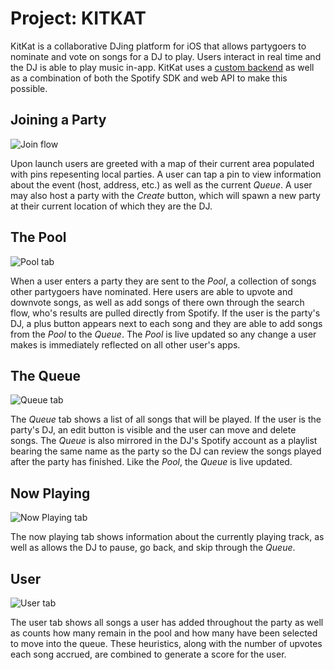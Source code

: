# Project: __KITKAT__

KitKat is a collaborative DJing platform for iOS that allows partygoers to nominate and vote on songs for a DJ to play. Users interact in real time and the DJ is able to play music in-app. KitKat uses a [custom backend](https://github.com/KewlKits/kk-backend) as well as a combination of both the Spotify SDK and web API to make this possible.

## Joining a Party
![Join flow][join]

Upon launch users are greeted with a map of their current area populated with pins repesenting local parties. A user can tap a pin to view information about the event (host, address, etc.) as well as the current _Queue_. A user may also host a party with the _Create_ button, which will spawn a new party at their current location of which they are the DJ.

## The Pool
![Pool tab][pool]

When a user enters a party they are sent to the _Pool_, a collection of songs other partygoers have nominated. Here users are able to upvote and downvote songs, as well as add songs of there own through the search flow, who's results are pulled directly from Spotify. If the user is the party's DJ, a plus button appears next to each song and they are able to add songs from the _Pool_ to the _Queue_. The _Pool_ is live updated so any change a user makes is immediately reflected on all other user's apps.

## The Queue
![Queue tab][queue]

The _Queue_ tab shows a list of all songs that will be played. If the user is the party's DJ, an edit button is visible and the user can move and delete songs. The _Queue_ is also mirrored in the DJ's Spotify account as a playlist bearing the same name as the party so the DJ can review the songs played after the party has finished. Like the _Pool_, the _Queue_ is live updated.

## Now Playing
![Now Playing tab][np]

The now playing tab shows information about the currently playing track, as well as allows the DJ to pause, go back, and skip through the _Queue_.

## User
![User tab][user]

The user tab shows all songs a user has added throughout the party as well as counts how many remain in the pool and how many have been selected to move into the queue. These heuristics, along with the number of upvotes each song accrued, are combined to generate a score for the user.

[join]: https://i.imgur.com/wVyP9rW.gif
[pool]: https://i.imgur.com/qcMZWsH.gif
[queue]: https://i.imgur.com/ifQJ4e3.gif
[np]: https://i.imgur.com/b9pG8X2.gif
[user]: https://i.imgur.com/skugyMb.gif
